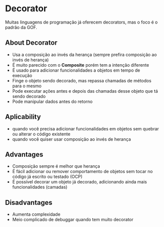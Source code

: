 # Decorator

Muitas linguagens de programação já oferecem decorators, mas o foco é o padrão da GOF.

## About Decorator

- Usa a composição ao invés da herança (sempre prefira composição ao invés de herança)
- É muito parecido com o **Composite** porém tem a intenção diferente 
- É usado para adicionar funcionalidades a objetos em tempo de execução
- Finge o objeto sendo decorado, mas repassa chamadas de métodos para o mesmo
- Pode executar ações antes e depois das chamadas desse objeto que tá sendo decorado
- Pode manipular dados antes do retorno

## Aplicability

- quando você precisa adicionar funcionalidades em objetos sem quebrar ou alterar o código existente
- quando você quiser usar composição ao invés de herança

## Advantages

- Composição sempre é melhor que herança
- É fácil adicionar ou remover comportamento de objetos sem tocar no código já escrito ou testado (OCP)
- É possível decorar um objeto já decorado, adicionando ainda mais funcionalidades (camadas)

## Disadvantages

- Aumenta complexidade
- Meio complicado de debuggar quando tem muito decorator